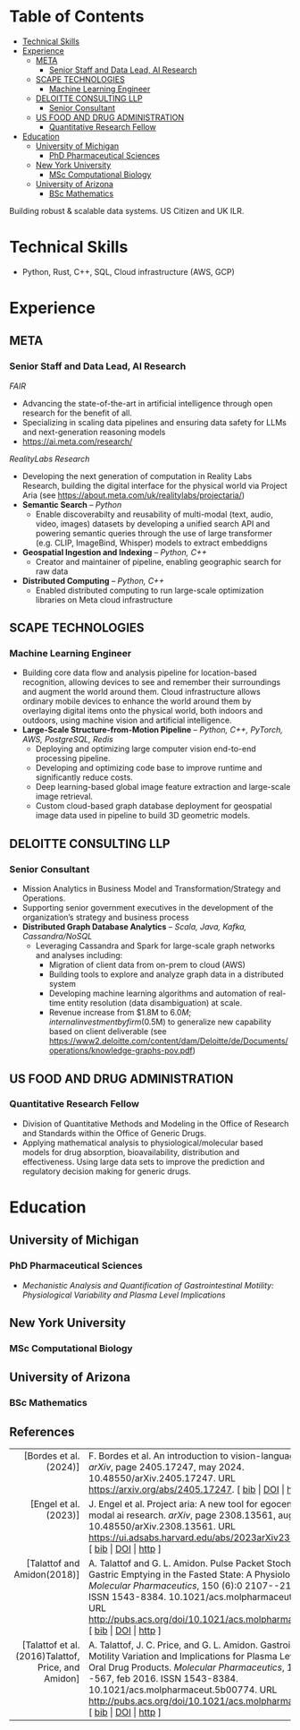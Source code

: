 
# Table of Contents

-   [Technical Skills](#org8493467)
-   [Experience](#org634c245)
    -   [META](#org934283e)
        -   [Senior Staff and Data Lead, AI Research](#org6d38991)
    -   [SCAPE TECHNOLOGIES](#org3c80375)
        -   [Machine Learning Engineer](#orgda85e33)
    -   [DELOITTE CONSULTING LLP](#org12514f7)
        -   [Senior Consultant](#orgfd5e459)
    -   [US FOOD AND DRUG ADMINISTRATION](#org35ccd21)
        -   [Quantitative Research Fellow](#org9dbf9a4)
-   [Education](#org2f78a53)
    -   [University of Michigan](#orgdcd1ac3)
        -   [PhD Pharmaceutical Sciences](#org76a9d76)
    -   [New York University](#org7a6dc1c)
        -   [MSc Computational Biology](#orgc797573)
    -   [University of Arizona](#org80d7644)
        -   [BSc Mathematics](#orgcca9658)

Building robust & scalable data systems. US Citizen and UK ILR.


<a id="org8493467"></a>

# Technical Skills

-   Python, Rust, C++, SQL, Cloud infrastructure (AWS, GCP)


<a id="org634c245"></a>

# Experience


<a id="org934283e"></a>

## META


<a id="org6d38991"></a>

### Senior Staff and Data Lead, AI Research

*FAIR*

-   Advancing the state-of-the-art in artificial intelligence through open research for the benefit of all.
-   Specializing in scaling data pipelines and ensuring data safety for LLMs and next-generation reasoning models
-   <https://ai.meta.com/research/>

*RealityLabs Research*

-   Developing the next generation of computation in Reality Labs Research, building the digital interface for the physical world via Project Aria (see <https://about.meta.com/uk/realitylabs/projectaria/>)
-   **Semantic Search** &#x2013; *Python*
    -   Enable discoverabilty and reusability of multi-modal (text, audio, video, images) datasets by developing a unified search API and powering semantic queries through the use of large transformer (e.g. CLIP, ImageBind, Whisper)  models to extract embeddigns
-   **Geospatial Ingestion and Indexing** &#x2013; *Python, C++*
    -   Creator and maintainer of pipeline, enabling geographic search for raw data
-   **Distributed Computing** &#x2013; *Python, C++*
    -   Enabled distributed computing to run large-scale optimization libraries on Meta cloud infrastructure


<a id="org3c80375"></a>

## SCAPE TECHNOLOGIES


<a id="orgda85e33"></a>

### Machine Learning Engineer

-   Building core data flow and analysis pipeline for location-based recognition, allowing devices to see and remember
    their surroundings and augment the world around them. Cloud infrastructure allows ordinary mobile devices to enhance
    the world around them by overlaying digital items onto the physical world, both indoors and outdoors, using machine vision
    and artificial intelligence.
-   **Large-Scale Structure-from-Motion Pipeline** &#x2013; *Python, C++, PyTorch, AWS, PostgreSQL, Redis*
    -   Deploying and optimizing large computer vision end-to-end processing pipeline.
    -   Developing and optimizing code base to improve runtime and significantly reduce costs.
    -   Deep learning-based global image feature extraction and large-scale image retrieval.
    -   Custom cloud-based graph database deployment for geospatial image data used in pipeline to build 3D geometric models.


<a id="org12514f7"></a>

## DELOITTE CONSULTING LLP


<a id="orgfd5e459"></a>

### Senior Consultant

-   Mission Analytics in Business Model and Transformation/Strategy and Operations.
-   Supporting senior government executives in the development of the organization&rsquo;s
    strategy and business process
-   **Distributed Graph Database Analytics** &#x2013; *Scala, Java, Kafka, Cassandra/NoSQL*
    -   Leveraging Cassandra and Spark for large-scale graph networks and analyses including:
        -   Migration of client data from on-prem to cloud (AWS)
        -   Building tools to explore and analyze graph data in a distributed system
        -   Developing machine learning algorithms and automation of real-time entity resolution (data disambiguation) at scale.
        -   Revenue increase from $1.8M to $6.0M; internal investment by firm ($0.5M) to generalize new capability based on client deliverable (see <https://www2.deloitte.com/content/dam/Deloitte/de/Documents/operations/knowledge-graphs-pov.pdf>)


<a id="org35ccd21"></a>

## US FOOD AND DRUG ADMINISTRATION


<a id="org9dbf9a4"></a>

### Quantitative Research Fellow

-   Division of Quantitative Methods and Modeling in the Office of Research and Standards within the Office of Generic Drugs.
-   Applying mathematical analysis to physiological/molecular based models for drug absorption, bioavailability, distribution
    and effectiveness. Using large data sets to improve the prediction and regulatory decision making for generic drugs.


<a id="org2f78a53"></a>

# Education


<a id="orgdcd1ac3"></a>

## University of Michigan


<a id="org76a9d76"></a>

### PhD Pharmaceutical Sciences

-   *Mechanistic Analysis and Quantification of Gastrointestinal Motility: Physiological Variability and Plasma Level Implications*


<a id="org7a6dc1c"></a>

## New York University


<a id="orgc797573"></a>

### MSc Computational Biology


<a id="org80d7644"></a>

## University of Arizona


<a id="orgcca9658"></a>

### BSc Mathematics

<div id="bibliography">
<h2>References</h2>

</div>
<table>

<tr valign="top">
<td align="right" class="bibtexnumber">
[<a name="bordes2024introductionvisionlanguagemodeling">Bordes et&nbsp;al.(2024)</a>]
</td>
<td class="bibtexitem">
F.&nbsp;Bordes et&nbsp;al.
 An introduction to vision-language modeling.
 <em>arXiv</em>, page 2405.17247, may 2024.
 10.48550/arXiv.2405.17247.
 URL <a href="https://arxiv.org/abs/2405.17247">https://arxiv.org/abs/2405.17247</a>.
[&nbsp;<a href="refs_bib.html#bordes2024introductionvisionlanguagemodeling">bib</a>&nbsp;| 
<a href="http://dx.doi.org/10.48550/arXiv.2405.17247">DOI</a>&nbsp;| 
<a href="https://arxiv.org/abs/2405.17247">http</a>&nbsp;]

</td>
</tr>


<tr valign="top">
<td align="right" class="bibtexnumber">
[<a name="Engel2023">Engel et&nbsp;al.(2023)</a>]
</td>
<td class="bibtexitem">
J.&nbsp;Engel et&nbsp;al.
 Project aria: A new tool for egocentric multi-modal ai research.
 <em>arXiv</em>, page 2308.13561, aug 2023.
 10.48550/arXiv.2308.13561.
 URL <a href="https://ui.adsabs.harvard.edu/abs/2023arXiv230813561E/">https://ui.adsabs.harvard.edu/abs/2023arXiv230813561E/</a>.
[&nbsp;<a href="refs_bib.html#Engel2023">bib</a>&nbsp;| 
<a href="http://dx.doi.org/10.48550/arXiv.2308.13561">DOI</a>&nbsp;| 
<a href="https://ui.adsabs.harvard.edu/abs/2023arXiv230813561E/">http</a>&nbsp;]

</td>
</tr>


<tr valign="top">
<td align="right" class="bibtexnumber">
[<a name="Talattof2018">Talattof and Amidon(2018)</a>]
</td>
<td class="bibtexitem">
A.&nbsp;Talattof and G.&nbsp;L. Amidon.
 Pulse Packet Stochastic Model for Gastric Emptying in the Fasted
  State: A Physiological Approach.
 <em>Molecular Pharmaceutics</em>, 150 (6):0 2107--2115,
  jun 2018.
 ISSN 1543-8384.
 10.1021/acs.molpharmaceut.7b01077.
 URL <a href="http://pubs.acs.org/doi/10.1021/acs.molpharmaceut.7b01077">http://pubs.acs.org/doi/10.1021/acs.molpharmaceut.7b01077</a>.
[&nbsp;<a href="refs_bib.html#Talattof2018">bib</a>&nbsp;| 
<a href="http://dx.doi.org/10.1021/acs.molpharmaceut.7b01077">DOI</a>&nbsp;| 
<a href="http://pubs.acs.org/doi/10.1021/acs.molpharmaceut.7b01077">http</a>&nbsp;]

</td>
</tr>


<tr valign="top">
<td align="right" class="bibtexnumber">
[<a name="Talattof2016">Talattof et&nbsp;al.(2016)Talattof, Price, and Amidon</a>]
</td>
<td class="bibtexitem">
A.&nbsp;Talattof, J.&nbsp;C. Price, and G.&nbsp;L. Amidon.
 Gastrointestinal Motility Variation and Implications for Plasma
  Level Variation: Oral Drug Products.
 <em>Molecular Pharmaceutics</em>, 130 (2):0 557--567,
  feb 2016.
 ISSN 1543-8384.
 10.1021/acs.molpharmaceut.5b00774.
 URL <a href="http://pubs.acs.org/doi/10.1021/acs.molpharmaceut.5b00774">http://pubs.acs.org/doi/10.1021/acs.molpharmaceut.5b00774</a>.
[&nbsp;<a href="refs_bib.html#Talattof2016">bib</a>&nbsp;| 
<a href="http://dx.doi.org/10.1021/acs.molpharmaceut.5b00774">DOI</a>&nbsp;| 
<a href="http://pubs.acs.org/doi/10.1021/acs.molpharmaceut.5b00774">http</a>&nbsp;]

</td>
</tr>
</table>

